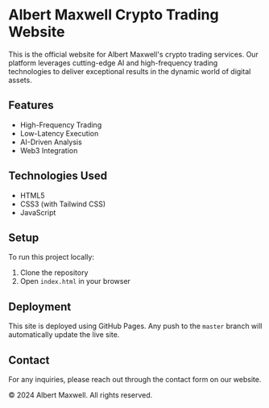 # Albert Maxwell Crypto Trading Website

This is the official website for Albert Maxwell's crypto trading services. Our platform leverages cutting-edge AI and high-frequency trading technologies to deliver exceptional results in the dynamic world of digital assets.

## Features

- High-Frequency Trading
- Low-Latency Execution
- AI-Driven Analysis
- Web3 Integration

## Technologies Used

- HTML5
- CSS3 (with Tailwind CSS)
- JavaScript

## Setup

To run this project locally:

1. Clone the repository
2. Open `index.html` in your browser

## Deployment

This site is deployed using GitHub Pages. Any push to the `master` branch will automatically update the live site.

## Contact

For any inquiries, please reach out through the contact form on our website.

© 2024 Albert Maxwell. All rights reserved.